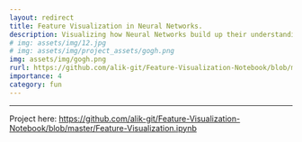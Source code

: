 ```yaml
---
layout: redirect
title: Feature Visualization in Neural Networks.
description: Visualizing how Neural Networks build up their understanding of images.
# img: assets/img/12.jpg
# img: assets/img/project_assets/gogh.png
img: assets/img/gogh.png
rurl: https://github.com/alik-git/Feature-Visualization-Notebook/blob/master/Feature-Visualization.ipynb
importance: 4
category: fun
---
```


---

Project here: https://github.com/alik-git/Feature-Visualization-Notebook/blob/master/Feature-Visualization.ipynb